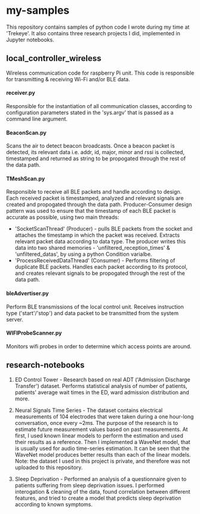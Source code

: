 # my-samples
This repository contains samples of python code I wrote during my time at 'Trekeye'. 
It also contains three research projects I did, implemented in Jupyter notebooks.

## local_controller_wireless
Wireless communication code for raspberry Pi unit. 
This code is responsible for transmitting & receiving Wi-Fi and/or BLE data.

#### receiver.py
Responsible for the instantiation of all communication classes, according to configuration parameters stated in the 'sys.argv' that is passed as a command line argument.

#### BeaconScan.py
Scans the air to detect beacon broadcasts. Once a beacon packet is detected, its relevant data i.e. addr, id, major, minor and rssi is collected, timestamped and returned as string to be propogated through the rest of the data path.

#### TMeshScan.py
Responsible to receive all BLE packets and handle according to design.
Each received packet is timestamped, analyzed and relevant signals are created and propogated through the data path.
Producer-Consumer design pattern was used to ensure that the timestamp of each BLE packet is accurate as possible, using two main threads:
* 'SocketScanThread' (Producer) - pulls BLE packets from the socket and attaches the timestamp in which the packet was received. Extracts relevant packet data according to data type. The producer writes this data into two shared memories - 'unfiltered_reception_times' & 'unfiltered_datas', by using a python Condition varialbe. 
* 'ProcessReceivedDataThread' (Consumer) - Performs filtering of duplicate BLE packets. Handles each packet according to its protocol, and creates relevant signals to be propogated through the rest of the data path.

#### bleAdvertiser.py
Perform BLE transmissions of the local control unit. Receives instruction type ('start'/'stop') and data packet to be transmitted from the system server.

#### WIFIProbeScanner.py
Monitors wifi probes in order to determine which access points are around.


## research-notebooks
1. ED Control Tower - Research based on real ADT ('Admission Discharge Transfer') dataset. Performs statistical analysis of number of patients, patients' average wait times in the ED, ward admission distribution and more.

2. Neural Signals Time Series - The dataset contains electrical measurements of 104 electrodes that were taken during a one hour-long conversation, once every ~2ms. The purpose of the research is to estimate future measurement values based on past measurements. At first, I used known linear models to perform the estimation and used their results as a reference. Then I implemented a WaveNet model, that is usually used for audio time-series estimation. It can be seen that the WaveNet model produces better results than each of the linear models. Note: the dataset I used in this project is private, and therefore was not uploaded to this repository.

3. Sleep Deprivation - Performed an analysis of a questionnaire given to patients suffering from sleep deprivation issues. I performed interogation & cleaning of the data, found correlation between different features, and tried to create a model that predicts sleep deprivation according to known symptoms.
